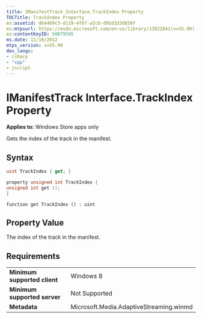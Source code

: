 ```yaml
---
title: IManifestTrack Interface.TrackIndex Property
TOCTitle: TrackIndex Property
ms:assetid: d64469c3-d119-4f6f-a2cb-d91d1d3d858f
ms:mtpsurl: https://msdn.microsoft.com/en-us/library/JJ822841(v=VS.90)
ms:contentKeyID: 50079595
ms.date: 11/19/2012
mtps_version: v=VS.90
dev_langs:
- csharp
- "cpp"
- jscript
---
```


# IManifestTrack Interface.TrackIndex Property

**Applies to:** Windows Store apps only

Gets the index of the track in the manifest.

## Syntax

```csharp
uint TrackIndex { get; }
```

```cpp
property unsigned int TrackIndex {
unsigned int get ();
}
```

```jscript
function get TrackIndex () : uint
```

## Property Value

The index of the track in the manifest.

## Requirements

|||
|--- |--- |
|**Minimum supported client**|Windows 8|
|**Minimum supported server**|Not Supported|
|**Metadata**|Microsoft.Media.AdaptiveStreaming.winmd|

